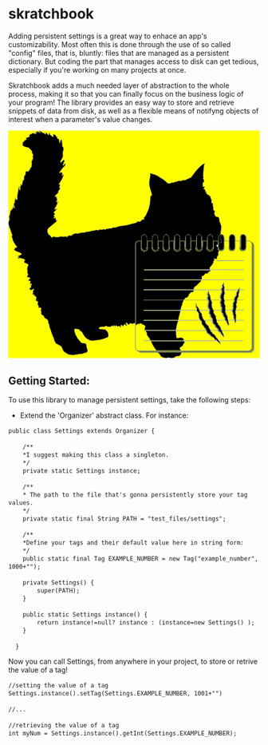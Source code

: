 # skratchbook

Adding persistent settings is a great way to enhace an app's customizability. Most often this is done through the use of so called "config" files, that is, bluntly: files that are managed as a persistent dictionary. But coding the part that manages access to disk can get tedious, especially if you're working on many projects at once. 

Skratchbook adds a much needed layer of abstraction to the whole process, making it so that you can finally focus on the business logic of your program! The library provides an easy way to store and retrieve snippets of data from disk, as well as a flexible means of notifyng objects of interest when a parameter's value changes.


<img src="https://github.com/aiman-al-masoud/skratchbook/blob/main/res/skratchbook.png"></img>

## Getting Started:

To use this library to manage persistent settings, take the following steps:

* Extend the 'Organizer' abstract class. For instance: 


```
public class Settings extends Organizer {

	/**
	*I suggest making this class a singleton. 
	*/
	private static Settings instance;
	
	/**
	* The path to the file that's gonna persistently store your tag values.
	*/
	private static final String PATH = "test_files/settings";

	/**
	*Define your tags and their default value here in string form:
	*/
	public static final Tag EXAMPLE_NUMBER = new Tag("example_number", 1000+"");
	
	private Settings() {
		super(PATH);
	}
	
	public static Settings instance() {
		return instance!=null? instance : (instance=new Settings() );
	}
  
  }
```

Now you can call Settings, from anywhere in your project, to store or retrive the value of a tag!


```
//setting the value of a tag
Settings.instance().setTag(Settings.EXAMPLE_NUMBER, 1001+"")

//...

//retrieving the value of a tag
int myNum = Settings.instance().getInt(Settings.EXAMPLE_NUMBER);
```








